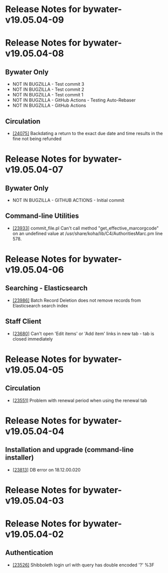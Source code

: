 
# Release Notes for bywater-v19.05.04-09



# Release Notes for bywater-v19.05.04-08

## Bywater Only

- NOT IN BUGZILLA - Test commit 3
- NOT IN BUGZILLA - Test commit 2
- NOT IN BUGZILLA - Test commit 1
- NOT IN BUGZILLA - GitHub Actions - Testing Auto-Rebaser
- NOT IN BUGZILLA - GitHub Actions

## Circulation

- [[24075]](http://bugs.koha-community.org/bugzilla3/show_bug.cgi?id=24075) Backdating a return to the exact due date and time results in the fine not being refunded



# Release Notes for bywater-v19.05.04-07

## Bywater Only

- NOT IN BUGZILLA - GITHUB ACTIONS - Initial commit

## Command-line Utilities

- [[23933]](http://bugs.koha-community.org/bugzilla3/show_bug.cgi?id=23933) commit_file.pl Can't call method "get_effective_marcorgcode" on an undefined value at /usr/share/koha/lib/C4/AuthoritiesMarc.pm line 578.



# Release Notes for bywater-v19.05.04-06

## Searching - Elasticsearch

- [[23986]](http://bugs.koha-community.org/bugzilla3/show_bug.cgi?id=23986) Batch Record Deletion does not remove records from Elasticsearch search index

## Staff Client

- [[23680]](http://bugs.koha-community.org/bugzilla3/show_bug.cgi?id=23680) Can't open 'Edit items' or 'Add item' links in new tab - tab is closed immediately



# Release Notes for bywater-v19.05.04-05

## Circulation

- [[23551]](http://bugs.koha-community.org/bugzilla3/show_bug.cgi?id=23551) Problem with renewal period when using the renewal tab



# Release Notes for bywater-v19.05.04-04

## Installation and upgrade (command-line installer)

- [[23813]](http://bugs.koha-community.org/bugzilla3/show_bug.cgi?id=23813) DB error on 18.12.00.020



# Release Notes for bywater-v19.05.04-03



# Release Notes for bywater-v19.05.04-02

## Authentication

- [[23526]](http://bugs.koha-community.org/bugzilla3/show_bug.cgi?id=23526) Shibboleth login url with query has double encoded '?' %3F



